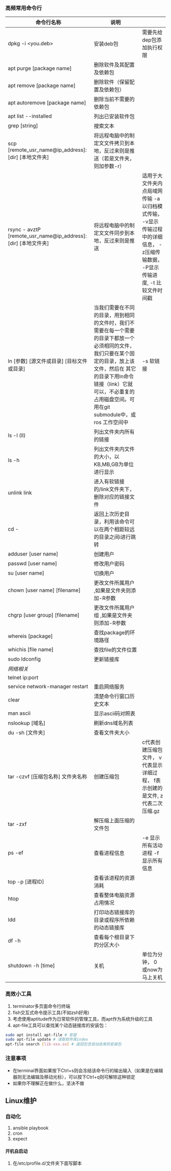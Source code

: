### 高频常用命令行

|命令行名称|说明||
|---|---|---|
|dpkg -i <you.deb>|安装deb包| 需要先给dep包添加执行权限|  
|apt purge [package name]|删除软件及其配置及依赖包|   |
| apt remove [package name] | 删除软件（保留配置及依赖包）| 
| apt autoremove [package name] | 删除当前不需要的依赖包|  
| apt list --installed| 列出已安装软件包|  
| grep [string] | 搜索文本| 
| scp [remote_usr_name@ip_address]:[dir] [本地文件夹] | 将远程电脑中的制定文文件拷贝到本地，反过来则是推送（若是文件夹，则加参数-r）| 
| rsync - avztP [remote_usr_name@ip_address]:[dir] [本地文件夹] | 将远程电脑中的制定文文件同步到本地，反过来则是推送| 适用于大文件夹内点局域网传输 -a 以归档模式传输， -v显示传输过程中的详细信息， -z压缩传输数据， -P显示传输进度, -t 比较文件时间戳|
|ln [参数] [源文件或目录] [目标文件或目录] |当我们需要在不同的目录，用到相同的文件时，我们不需要在每一个需要的目录下都放一个必须相同的文件，我们只要在某个固定的目录，放上该文件，然后在 其它的目录下用ln命令链接（link）它就可以，不必重复的占用磁盘空间。可用在git submodule中，或ros 工作空间中|-s 软链接| 
|ls -l (ll)|列出文件夹内所有的链接| 
|ls -h |列出文件夹内文件的大小，以KB,MB,GB为单位进行显示| 
|unlink link| 进入有软链接的/link文件夹下，删除对应的链接文件|          
|cd - | 返回上次历史目录，利用该命令可以在两个相距较远的目录之间i进行跳转|
|adduser [user name] | 创建用户 |
| passwd [user name] | 修改用户密码|
|su [user name] | 切换用户 |
| chown [user name] [filename] | 更改文件所属用户 ,如果是文件夹则添加-R参数|
| chgrp [user group] [filename] | 更改文件所属用户组 ,如果是文件夹则添加-R参数|
| whereis [package] | 查找package的环境路径| 
| whichis [file name] | 查找file的文件位置| 
| sudo ldconfig | 更新链接库|
| *网络相关*|||
|telnet ip:port|            |
|service network-manager restart|重启网络服务            |
|clear | 清楚命令行窗口历史文本|
|man ascii | 显示ascii码对照表 | |
|nslookup  [域名]| 刷新dns域名列表 | |
|du -sh  [文件夹]| 查看文件夹大小 | |
|tar -czvf [压缩包名称] 文件夹名称| 创建压缩包 |c代表创建压缩包文件， v代表显示详细过程， f表示创建的是文件, z代表二次压缩.gz |
|tar -zxf|解压缩上面压缩的文件包|
|ps -ef| 查看进程信息 |-e 显示所有活动进程 -f显示所有信息 |
|top -p [进程ID]| 查看该进程的资源消耗 | |
|htop| 查看整体电脑资源占用情况 | |
|ldd| 打印动态链接库的目录或程序所依赖的动态链接库 | |
|df -h| 查看每个根目录下的分区大小 | |
|shutdown -h [time]|关机 |单位为分钟， 0 或now为马上关机 |




### 高效小工具
1. terminator多页面命令行终端
2. fish交互式命令提示工具(不如zsh好用)
3. 考虑使用aptitude作为日常软件的管理工具，而apt作为系统升级的工具
4. apt-file工具可以查找某个动态链接库的安装包：
```bash
sudo apt install apt-file # 安装
sudo apt-file update # 读取软件库index
apt-file search [lib-xxx.so] # 返回包含该动态库的安装包
```


### 注意事项
- 在terminal界面如果按下Ctrl+s则会冻结该命令行的输出输入（如果是在编辑器则无法编辑及移动光标），可以按下Ctrl+q则可解除这种锁定
- 如果你不理解正在做什么，坚决不做

## Linux维护
### 自动化
1. ansible playbook
2. cron
3. expect
#### 开机自启动
1. 在/etc/profile.d/文件夹下面写脚本